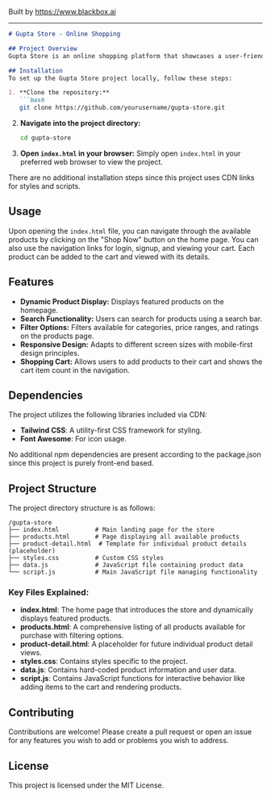 
Built by https://www.blackbox.ai

---

```markdown
# Gupta Store - Online Shopping

## Project Overview
Gupta Store is an online shopping platform that showcases a user-friendly interface for browsing and purchasing a variety of products. It incorporates features such as product filtering, a search bar, and a shopping cart for a seamless shopping experience.

## Installation
To set up the Gupta Store project locally, follow these steps:

1. **Clone the repository:**
   ```bash
   git clone https://github.com/yourusername/gupta-store.git
   ```
2. **Navigate into the project directory:**
   ```bash
   cd gupta-store
   ```
3. **Open `index.html` in your browser:**
   Simply open `index.html` in your preferred web browser to view the project.

There are no additional installation steps since this project uses CDN links for styles and scripts.

## Usage
Upon opening the `index.html` file, you can navigate through the available products by clicking on the "Shop Now" button on the home page. You can also use the navigation links for login, signup, and viewing your cart. Each product can be added to the cart and viewed with its details.

## Features
- **Dynamic Product Display:** Displays featured products on the homepage.
- **Search Functionality:** Users can search for products using a search bar.
- **Filter Options:** Filters available for categories, price ranges, and ratings on the products page.
- **Responsive Design:** Adapts to different screen sizes with mobile-first design principles.
- **Shopping Cart:** Allows users to add products to their cart and shows the cart item count in the navigation.

## Dependencies
The project utilizes the following libraries included via CDN:
- **Tailwind CSS**: A utility-first CSS framework for styling.
- **Font Awesome**: For icon usage.

No additional npm dependencies are present according to the package.json since this project is purely front-end based.

## Project Structure
The project directory structure is as follows:

```
/gupta-store
├── index.html          # Main landing page for the store
├── products.html       # Page displaying all available products
├── product-detail.html  # Template for individual product details (placeholder)
├── styles.css          # Custom CSS styles
├── data.js             # JavaScript file containing product data
└── script.js           # Main JavaScript file managing functionality
```

### Key Files Explained:
- **index.html**: The home page that introduces the store and dynamically displays featured products.
- **products.html**: A comprehensive listing of all products available for purchase with filtering options.
- **product-detail.html**: A placeholder for future individual product detail views.
- **styles.css**: Contains styles specific to the project.
- **data.js**: Contains hard-coded product information and user data.
- **script.js**: Contains JavaScript functions for interactive behavior like adding items to the cart and rendering products.

## Contributing
Contributions are welcome! Please create a pull request or open an issue for any features you wish to add or problems you wish to address.

## License
This project is licensed under the MIT License.
```